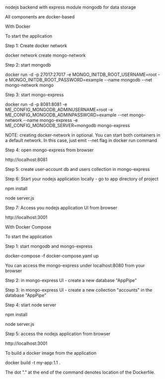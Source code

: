 

nodejs backend with express module
mongodb for data storage

All components are docker-based

With Docker

To start the application

Step 1: Create docker network

docker network create mongo-network 

Step 2: start mongodb

docker run -d -p 27017:27017 -e MONGO_INITDB_ROOT_USERNAME=root -e MONGO_INITDB_ROOT_PASSWORD=example --name mongodb --net mongo-network mongo    

Step 3: start mongo-express

docker run -d -p 8081:8081 -e ME_CONFIG_MONGODB_ADMINUSERNAME=root -e ME_CONFIG_MONGODB_ADMINPASSWORD=example --net mongo-network --name mongo-express -e ME_CONFIG_MONGODB_SERVER=mongodb mongo-express   

NOTE: creating docker-network in optional. You can start both containers in a default network. In this case, just emit --net flag in docker run command

Step 4: open mongo-express from browser

http://localhost:8081

Step 5: create user-account db and users collection in mongo-express

Step 6: Start your nodejs application locally - go to app directory of project

npm install 

node server.js

Step 7: Access you nodejs application UI from browser

http://localhost:3001

With Docker Compose

To start the application

Step 1: start mongodb and mongo-express

docker-compose -f docker-compose.yaml up

You can access the mongo-express under localhost:8080 from your browser

Step 2: in mongo-express UI - create a new database "AppPipe"

Step 3: in mongo-express UI - create a new collection "accounts" in the database "AppPipe"

Step 4: start node server

npm install

node server.js

Step 5: access the nodejs application from browser

http://localhost:3001

To build a docker image from the application

docker build -t my-app:1.1 .       

The dot "." at the end of the command denotes location of the Dockerfile.

